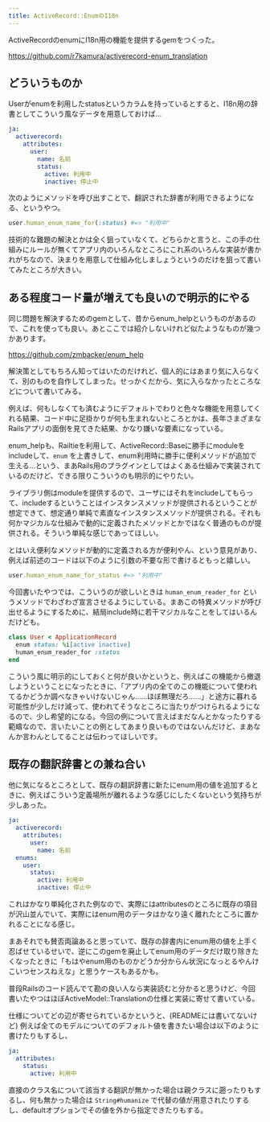 ```yaml
---
title: ActiveRecord::EnumのI18n
---
```


ActiveRecordのenumにI18n用の機能を提供するgemをつくった。

<https://github.com/r7kamura/activerecord-enum_translation>

## どういうものか

Userがenumを利用したstatusというカラムを持っているとすると、I18n用の辞書としてこういう風なデータを用意しておけば…

```yaml
ja:
  activerecord:
    attributes:
      user:
        name: 名前
        status:
          active: 利用中
          inactive: 停止中
```

次のようにメソッドを呼び出すことで、翻訳された辞書が利用できるようになる、というやつ。

```ruby
user.human_enum_name_for(:status) #=> "利用中"
```

技術的な難題の解決とかは全く狙っていなくて、どちらかと言うと、この手の仕組みにルールが無くてアプリ内のいろんなところにこれ系のいろんな実装が書かれがちなので、決まりを用意して仕組み化しましょうというのだけを狙って書いてみたところが大きい。

## ある程度コード量が増えても良いので明示的にやる

同じ問題を解決するためのgemとして、昔からenum_helpというものがあるので、これを使っても良い。あとここでは紹介しないけれど似たようなものが幾つかあります。

<https://github.com/zmbacker/enum_help>

解決策としてもちろん知ってはいたのだけれど、個人的にはあまり気に入らなくて、別のものを自作してしまった。せっかくだから、気に入らなかったところなどについて書いてみる。

例えば、何もしなくても済むようにデフォルトでわりと色々な機能を用意してくれる結果、コード中に足掛かりが何も生まれないところとかは、長年さまざまなRailsアプリの面倒を見てきた結果、かなり嫌いな要素になっている。

enum_helpも、Railtieを利用して、ActiveRecord::Baseに勝手にmoduleをincludeして、`enum` を上書きして、enum利用時に勝手に便利メソッドが追加で生える…という、まあRails用のプラグインとしてはよくある仕組みで実装されているのだけど、できる限りこういうのも明示的にやりたい。

ライブラリ側はmoduleを提供するので、ユーザにはそれをincludeしてもらって、includeするということはインスタンスメソッドが提供されるということが想定できて、想定通り単純で素直なインスタンスメソッドが提供される。それも何かマジカルな仕組みで動的に定義されたメソッドとかではなく普通のものが提供される。そういう単純な感じであってほしい。

とはいえ便利なメソッドが動的に定義される方が便利やん、という意見があり、例えば前述のコードは以下のように引数の不要な形で書けるともっと嬉しい。

```ruby
user.human_enum_name_for_status #=> "利用中"
```

今回書いたやつでは、こういうのが欲しいときは `human_enum_reader_for` というメソッドでわざわざ宣言させるようにしている。まあこの特異メソッドが呼び出せるようにするために、結局include時に若干マジカルなことをしてはいるんだけども。

```ruby
class User < ApplicationRecord
  enum status: %i[active inactive]
  human_enum_reader_for :status
end
```

こういう風に明示的にしておくと何が良いかというと、例えばこの機能から撤退しようということになったときに、「アプリ内の全てのこの機能について使われてるかどうか調べなきゃいけないじゃん……ほぼ無理だろ……」と途方に暮れる可能性が少しだけ減って、使われてそうなところに当たりがつけられるようになるので、少し希望的になる。今回の例について言えばまだなんとかなったりする範疇なので、言いたいことの例としてあまり良いものではないんだけど、まあなんか言わんとしてることは伝わってほしいです。

## 既存の翻訳辞書との兼ね合い

他に気になるところとして、既存の翻訳辞書に新たにenum用の値を追加するときに、例えばこういう定義場所が離れるような感じにしたくないという気持ちが少しあった。

```yaml
ja:
  activerecord:
    attributes:
      user:
        name: 名前
  enums:
    user:
      status:
        active: 利用中
        inactive: 停止中
```

これはかなり単純化された例なので、実際にはattributesのところに既存の項目が沢山並んでいて、実際にはenum用のデータはかなり遠く離れたところに置かれることになる感じ。

まあそれでも賛否両論あると思っていて、既存の辞書内にenum用の値を上手く忍ばせているせいで、逆にこのgemを廃止してenum用のデータだけ取り除きたくなったときに「もはやenum用のものかどうか分からん状況になっとるやんけこいつセンスねえな」と思うケースもあるかも。

普段Railsのコード読んでて勘の良い人なら実装読むと分かると思うけど、今回書いたやつはほぼActiveModel::Translationの仕様と実装に寄せて書いている。

仕様についてどの辺が寄せられているかというと、(READMEには書いてないけど) 例えば全てのモデルについてのデフォルト値を書きたい場合は以下のように書けたりもするし、

```yaml
ja:
  attributes:
    status:
      active: 利用中
```

直接のクラス名について該当する翻訳が無かった場合は親クラスに遡ったりもするし、何も無かった場合は `String#humanize` で代替の値が用意されたりするし、defaultオプションでその値を外から指定できたりもする。
